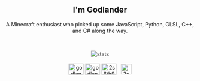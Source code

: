 
<h2 align="center">I'm Godlander</h2>

<p align="center">
A Minecraft enthusiast who picked up some JavaScript, Python, GLSL, C++, and C# along the way.
</p>

<br/>
<p align="center">
  <img align="center" src="https://github-readme-stats.vercel.app/api/top-langs/?username=Godlander&theme=dark" alt="stats"/>
  <br/><br/>
  <a href="https://twitter.com/godlanderp" target="blank"><img align="center" src="https://raw.githubusercontent.com/rahuldkjain/github-profile-readme-generator/master/src/images/icons/Social/twitter.svg" alt="godlanderp" height="30" width="40" /></a>
  <a href="https://www.youtube.com/c/godlander" target="blank"><img align="center" src="https://raw.githubusercontent.com/rahuldkjain/github-profile-readme-generator/master/src/images/icons/Social/youtube.svg" alt="godlander" height="30" width="40" /></a>
  <a href="https://discord.gg/2s6th9SvZd" target="blank"><img align="center" src="https://raw.githubusercontent.com/rahuldkjain/github-profile-readme-generator/master/src/images/icons/Social/discord.svg" alt="2s6th9SvZd" height="30" width="40" /></a>
  &nbsp;
  <a href="https://ko-fi.com/godlander" target="blank"><img align="center" src="https://uploads-ssl.webflow.com/5c14e387dab576fe667689cf/5ca5bf1dff3c03fbf7cc9b3c_Kofi_logo_RGB_rounded-p-500.png" alt="2s6th9SvZd" height="28" width="28" /></a>
  
</p>
